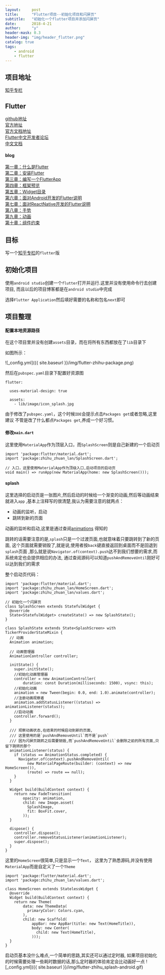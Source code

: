 ```yaml
---
layout:     post
title:      "Flutter项目--初始化项目和闪屏页"
subtitle:   "初始化一个flutter项目并添加闪屏页"
date:       2018-4-21
author:     "y"
header-mask: 0.3
header-img: "img/header_flutter.png"
catalog: true
tags:
    - android
    - flutter
---
```


## 项目地址

[知乎专栏](https://github.com/7449/flutter-zhihu_zhuanlan)

## Flutter

[github地址](https://github.com/flutter/flutter)<br>
[官方地址](https://flutter.io/)<br>
[官方文档地址](https://flutter.io/docs/)<br>
[Flutter中文开发者论坛](http://flutter-dev.com/)<br>
[中文文档](http://doc.flutter-dev.cn/)<br>

#### blog

[第一章：什么是Flutter](https://7449.github.io/2018/03/19/Android_Flutter_1/)<br>
[第二章：安装Flutter](https://7449.github.io/2018/03/19/Android_Flutter_2/)<br>
[第三章：编写一个FlutterApp](https://7449.github.io/2018/03/26/Android_Flutter_3/)<br>
[第四章：框架预览](https://7449.github.io/2018/03/26/Android_Flutter_4/)<br>
[第五章：Widget目录](https://7449.github.io/2018/04/12/Android_Flutter_5/)<br>
[第六章：面对Android开发的Flutter说明](https://7449.github.io/2018/04/16/Android_Flutter_6/)<br>
[第七章：面对ReactNative开发的Flutter说明](https://7449.github.io/2018/04/17/Android_Flutter_7/)<br>
[第八章：手势](https://7449.github.io/2018/04/20/Android_Flutter_8/)<br>
[第九章：动画](https://7449.github.io/2018/04/22/Android_Flutter_9/)<br>
[第十章：组件约束](https://7449.github.io/2018/04/24/Android_Flutter_10/)<br>


## 目标

写一个[知乎专栏](https://github.com/7449/ZLSimple)的`flutter`版

## 初始化项目

使用`android studio`创建一个`flutter`打开并运行.这里并没有使用命令行去创建项目,
而且以后的项目博客都是在`android studio`中完成

选择`Flutter Application`然后填好需要的名称和包名`next`即可

## 项目整理

#### 配置本地资源路径

在这个项目里并没有创建`assets`目录，而在将所有东西都放在了`lib`目录下

如图所示：

![_config.yml]({{ site.baseurl }}/img/flutter-zhihu-package.png)

然后在`pubspec.yaml`目录下配置好资源图

    flutter:
    
      uses-material-design: true
    
      assets:
        - lib/image/icon_splash.jpg

由于修改了`pubspec.yaml`，这个时候`IDE`会提示点击`Packages get`或者忽略,这里建议
不管是改了什么都点`Packages get`,养成一个好习惯。

#### 修改`main.dart`

这里使用`MaterialApp`作为顶层入口，而`SplashScreen`则是自己新建的一个启动页

    import 'package:flutter/material.dart';
    import 'package:zhihu_zhuan_lan/SplashScreen.dart';
    
    // 入口，这里使用MaterialApp作为顶级入口,启动项目的启动页
    void main() => runApp(new MaterialApp(home: new SplashScreen()));


#### splash

这里选择的启动页是一张图片,然后启动的时候给一个渐变的动画,然后等动画结束就进入`app`
,基本上注释写的很清楚,我认为需要注意的就两点：

* 动画的监听，启动
* 跳转到新的页面


动画的监听和启动,这里是通过查阅[animations](https://flutter.io/animations/)
得知的

跳转的话需要注意的是,`splash`只是一个过渡页面,也就意味着只要跳转到了新的页面,
这个页面就需要销毁了,就是说,使用者按`back`键直接返回到桌面而不是回退到`splash`页面
,那么就是说`Navigator.of(context).push`达不到我们想要的需求,而系统肯定也会提供相应的办法,
通过查阅源码可以知道`pushAndRemoveUntil`刚好可以达到我们的需求


整个启动页代码：

    import 'package:flutter/material.dart';
    import 'package:zhihu_zhuan_lan/HomeScreen.dart';
    import 'package:zhihu_zhuan_lan/values.dart';
    
    // 初始化一个闪屏页
    class SplashScreen extends StatefulWidget {
      @override
      State<StatefulWidget> createState() => new SplashState();
    }
    
    class SplashState extends State<SplashScreen> with TickerProviderStateMixin {
      // 动画
      Animation animation;
    
      // 动画管理器
      AnimationController controller;
    
      initState() {
        super.initState();
        //初始化动画管理器
        controller = new AnimationController(
            duration: const Duration(milliseconds: 1500), vsync: this);
        //初始化动画
        animation = new Tween(begin: 0.0, end: 1.0).animate(controller);
        //注册动画观察者
        animation.addStatusListener((status) => animationListener(status));
        //启动动画
        controller.forward();
      }
    
      /// 观察动画状态,在结束的时候启动到新的页面,
      /// 这里使用的是`pushAndRemoveUntil`而不是`push`
      /// 因为闪屏页跳转之后需要销毁,而`pushAndRemoveUntil`会删除之前的所有页面,只留下跳转的那个
      animationListener(status) {
        if (status == AnimationStatus.completed) {
          Navigator.of(context).pushAndRemoveUntil(
              new MaterialPageRoute(builder: (context) => new HomeScreen()),
              (route) => route == null);
        }
      }
    
      Widget build(BuildContext context) {
        return new FadeTransition(
            opacity: animation,
            child: new Image.asset(
              SplashImage,
              fit: BoxFit.cover,
            ));
      }
    
      dispose() {
        controller.dispose();
        controller.removeStatusListener(animationListener);
        super.dispose();
      }
    }

这里的`HomeScreen`很简单,只是显示一个`Text`，
这里为了熟悉源码,并没有使用`MaterialApp`而是自定义了一个`Theme`
    
    import 'package:flutter/material.dart';
    import 'package:zhihu_zhuan_lan/values.dart';
    
    class HomeScreen extends StatelessWidget {
      @override
      Widget build(BuildContext context) {
        return new Theme(
            data: new ThemeData(
              primaryColor: Colors.cyan,
            ),
            child: new Scaffold(
                appBar: new AppBar(title: new Text(HomeTitle)),
                body: new Center(
                  child: new Text(HomeTitle),
                )));
      }
    }

启动页基本没什么难点,一个简单的思路,其实还可以通过定时器,
如果项目初始化的时候需要处理一些耗时数据的话,那么定时器的体验肯定会比动画好一点
![_config.yml]({{ site.baseurl }}/img/flutter-zhihu_splash-android.gif)
